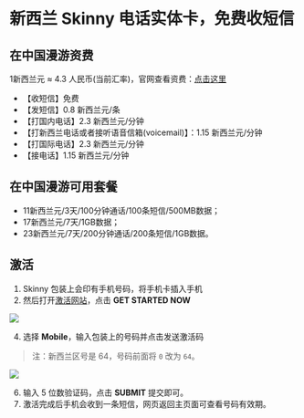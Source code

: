 # 新西兰 Skinny 电话实体卡，免费收短信




## 在中国漫游资费
1新西兰元 ≈ 4.3 人民币(当前汇率)，官网查看资费：[点击这里](https://www.skinny.co.nz/pricing/overseas-roaming/)

- 【收短信】免费
- 【发短信】0.8 新西兰元/条
- 【打国内电话】2.3 新西兰元/分钟 
- 【打新西兰电话或者接听语音信箱(voicemail)】：1.15 新西兰元/分钟 
- 【打国际电话】2.3 新西兰元/分钟 
- 【接电话】1.15 新西兰元/分钟

## 在中国漫游可用套餐

- 11新西兰元/3天/100分钟通话/100条短信/500MB数据；
- 17新西兰元/7天/1GB数据；
- 23新西兰元/7天/200分钟通话/200条短信/1GB数据。

## 激活

1. Skinny 包装上会印有手机号码，将手机卡插入手机
2. 然后打开[激活网站](https://www.skinny.co.nz/register/)，点击 **GET STARTED NOW**

![](https://i.imgur.com/PalQ1Ec.png)
  
4. 选择 **Mobile**，输入包装上的号码并点击发送激活码

>注：新西兰区号是 64，号码前面将 `0` 改为 `64`。

![](https://i.imgur.com/s2LtEQ7.png)
  
6. 输入 5 位数验证码，点击 **SUBMIT** 提交即可。
7. 激活完成后手机会收到一条短信，网页返回主页面可查看号码有效期。

## 
